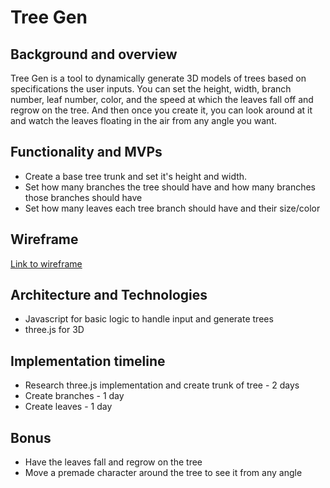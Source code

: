 # Tree Gen
## Background and overview
 Tree Gen is a tool to dynamically generate 3D models of trees based on specifications the user inputs. 
 You can set the height, width, branch number, leaf number, color, and the speed at which the leaves fall off and regrow on the tree.
 And then once you create it, you can look around at it and watch the leaves floating in the air from any angle you want.
 
 ## Functionality and MVPs
 * Create a base tree trunk and set it's height and width.
 * Set how many branches the tree should have and how many branches those branches should have
 * Set how many leaves each tree branch should have and their size/color

## Wireframe
[Link to wireframe](https://wireframe.cc/pro/pp/04a36346e446595)
 
 ## Architecture and Technologies
 * Javascript for basic logic to handle input and generate trees
 * three.js for 3D
 
 ## Implementation timeline
 * Research three.js implementation and create trunk of tree - 2 days
 * Create branches - 1 day
 * Create leaves - 1 day

## Bonus
* Have the leaves fall and regrow on the tree
 * Move a premade character around the tree to see it from any angle
